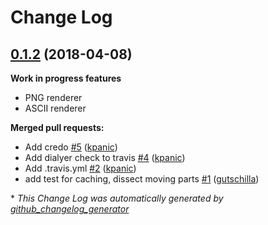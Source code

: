 # Change Log

## [0.1.2](https://github.com/kpanic/forecastr/tree/0.1.2) (2018-04-08)

**Work in progress features**

- PNG renderer
- ASCII renderer

**Merged pull requests:**

- Add credo [\#5](https://github.com/kpanic/forecastr/pull/5) ([kpanic](https://github.com/kpanic))
- Add dialyer check to travis [\#4](https://github.com/kpanic/forecastr/pull/4) ([kpanic](https://github.com/kpanic))
- Add .travis.yml [\#2](https://github.com/kpanic/forecastr/pull/2) ([kpanic](https://github.com/kpanic))
- add test for caching, dissect moving parts [\#1](https://github.com/kpanic/forecastr/pull/1) ([gutschilla](https://github.com/gutschilla))



\* *This Change Log was automatically generated by [github_changelog_generator](https://github.com/skywinder/Github-Changelog-Generator)*
